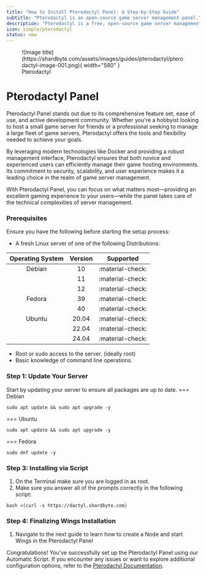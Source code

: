 ```yaml
---
title: "How to Install Pterodactyl Panel: A Step-by-Step Guide"
subtitle: "Pterodactyl is an open-source game server management panel."
description: "Pterodactyl is a free, open-source game server management panel built with PHP, React, and Go. Designed with security in mind, Pterodactyl runs all game servers in isolated Docker containers while exposing a beautiful and intuitive UI to end users. "
icon: simple/pterodactyl
status: new
---
```


<figure markdown>
  ![Image title](https://shardbyte.com/assets/images/guides/pterodactyl/pterodactyl-image-001.png){ width="580" }
  <figcaption>Pterodactyl</figcaption>
</figure>

# **Pterodactyl Panel**
Pterodactyl Panel stands out due to its comprehensive feature set, ease of use, and active development community. Whether you're a hobbyist looking to host a small game server for friends or a professional seeking to manage a large fleet of game servers, Pterodactyl offers the tools and flexibility needed to achieve your goals.

By leveraging modern technologies like Docker and providing a robust management interface, Pterodactyl ensures that both novice and experienced users can efficiently manage their game hosting environments. Its commitment to security, scalability, and user experience makes it a leading choice in the realm of game server management.

With Pterodactyl Panel, you can focus on what matters most—providing an excellent gaming experience to your users—while the panel takes care of the technical complexities of server management.

### **Prerequisites**

Ensure you have the following before starting the setup process:

- A fresh Linux server of one of the following Distributions:

| Operating System | Version | Supported        |
| :--------------: | :-----: | :--------------: |
| Debian           | 10      | :material-check: |
|                  | 11      | :material-check: |
|                  | 12      | :material-check: |
| Fedora           | 39      | :material-check: |
|                  | 40      | :material-check: |
| Ubuntu           | 20.04   | :material-check: |
|                  | 22.04   | :material-check: |
|                  | 24.04   | :material-check: |

- Root or sudo access to the server. (ideally root)
- Basic knowledge of command line operations.

### **Step 1: Update Your Server**

Start by updating your server to ensure all packages are up to date.
=== Debian

``` { .bash .copy" }
sudo apt update && sudo apt upgrade -y
```

=== Ubuntu

``` { .bash .copy" }
sudo apt update && sudo apt upgrade -y
```

=== Fedora

``` { .bash .copy title="Fedora" }
sudo dnf update -y
```

### **Step 3: Installing via Script**

1. On the Terminal make sure you are logged in as root.
2. Make sure you answer all of the prompts correctly in the following script:

``` { .bash .copy title="Pterodactyl Installation Script" }
bash <(curl -s https://dactyl.shardbyte.com)
```

### **Step 4: Finalizing Wings Installation**

1. Navigate to the next guide to learn how to create a Node and start Wings in the Pterodactyl Panel

Congratulations! You've successfully set up the Pterodactyl Panel using our Automatic Script. If you encounter any issues or want to explore additional configuration options, refer to the [Pterodactyl Documentation](https://pterodactyl.io/project/introduction.html).

